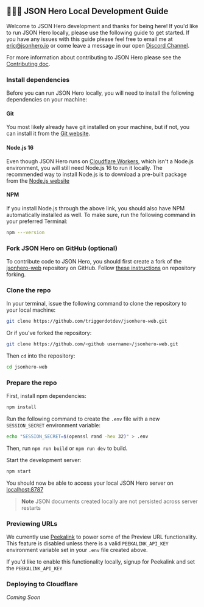 ## 👩🏽‍💻 JSON Hero Local Development Guide

Welcome to JSON Hero development and thanks for being here! If you'd like to run JSON Hero locally, please use the following guide to get started. If you have any issues with this guide please feel free to email me at [eric@jsonhero.io](mailto:eric@jsonhero.io) or come leave a message in our open [Discord Channel](https://discord.gg/ZQq6Had5nP).

For more information about contributing to JSON Hero please see the [Contributing doc](https://github.com/triggerdotdev/jsonhero-web/blob/main/CONTRIBUTING.md).

### Install dependencies

Before you can run JSON Hero locally, you will need to install the following dependencies on your machine:

#### Git

You most likely already have git installed on your machine, but if not, you can install it from the [Git website](https://git-scm.com).

#### Node.js 16

Even though JSON Hero runs on [Cloudflare Workers](https://workers.cloudflare.com), which isn't a Node.js environment, you will still need Node.js 16 to run it locally. The recommended way to install Node.js is to download a pre-built package from the [Node.js website](https://nodejs.org/en/)

#### NPM

If you install Node.js through the above link, you should also have NPM automatically installed as well. To make sure, run the following command in your preferred Terminal:

```bash
npm ---version
```

### Fork JSON Hero on GitHub (optional)

To contribute code to JSON Hero, you should first create a fork of the [jsonhero-web](https://github.com/triggerdotdev/jsonhero-web) repository on GitHub. Follow [these instructions](https://docs.github.com/en/get-started/quickstart/fork-a-repo) on repository forking.

### Clone the repo

In your terminal, issue the following command to clone the repository to your local machine:

```bash
git clone https://github.com/triggerdotdev/jsonhero-web.git
```

Or if you've forked the repository:

```bash
git clone https://github.com/<github username>/jsonhero-web.git
```

Then `cd` into the repository:

```bash
cd jsonhero-web
```

### Prepare the repo

First, install npm dependencies:

```bash
npm install
```

Run the following command to create the `.env` file with a new `SESSION_SECRET` environment variable:

```bash
echo "SESSION_SECRET=$(openssl rand -hex 32)" > .env
```

Then, run `npm run build` or `npm run dev` to build.

Start the development server:

```bash
npm start
```

You should now be able to access your local JSON Hero server on [localhost:8787](http://localhost:8787)

> **Note** JSON documents created locally are not persisted across server restarts

### Previewing URLs

We currently use [Peekalink](https://www.peekalink.io) to power some of the Preview URL functionality. This feature is disabled unless there is a valid `PEEKALINK_API_KEY` environment variable set in your `.env` file created above.

If you'd like to enable this functionality locally, signup for Peekalink and set the `PEEKALINK_API_KEY`

### Deploying to Cloudflare

_Coming Soon_

